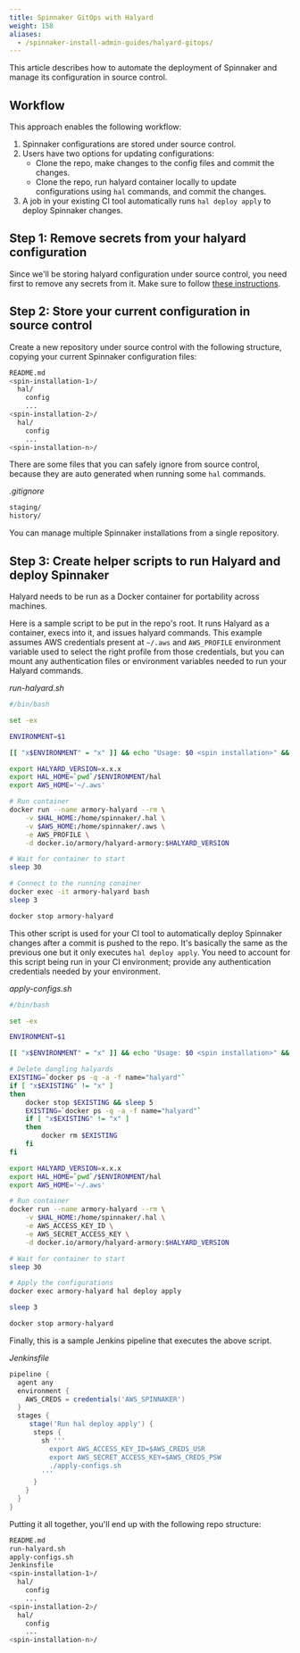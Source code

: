 ```yaml
---
title: Spinnaker GitOps with Halyard
weight: 158
aliases:
  - /spinnaker-install-admin-guides/halyard-gitops/
---
```

This article describes how to automate the deployment of Spinnaker and manage its configuration in source control.

## Workflow

This approach enables the following workflow:

1. Spinnaker configurations are stored under source control.
2. Users have two options for updating configurations:
    * Clone the repo, make changes to the config files and commit the changes.
    * Clone the repo, run halyard container locally to update configurations using `hal` commands, and commit the changes.
3. A job in your existing CI tool automatically runs `hal deploy apply` to deploy Spinnaker changes.

## Step 1: Remove secrets from your halyard configuration

Since we'll be storing halyard configuration under source control, you need first to remove any secrets from it. Make sure to follow [these instructions](../secrets).

## Step 2: Store your current configuration in source control

Create a new repository under source control with the following structure, copying your current Spinnaker configuration files:

```bash
README.md
<spin-installation-1>/
  hal/
    config
    ...
<spin-installation-2>/
  hal/
    config
    ...
<spin-installation-n>/
```

There are some files that you can safely ignore from source control, because they are auto generated when running some `hal` commands.

*.gitignore*
```bash
staging/
history/
```

You can manage multiple Spinnaker installations from a single repository.

## Step 3: Create helper scripts to run Halyard and deploy Spinnaker

Halyard needs to be run as a Docker container for portability across machines.

Here is a sample script to be put in the repo's root. It runs Halyard as a container, execs into it, and issues halyard commands. This example assumes AWS credentials present at `~/.aws` and `AWS_PROFILE` environment variable used to select the right profile from those credentials, but you can mount any authentication files or environment variables needed to run your Halyard commands.

*run-halyard.sh*
```bash
#/bin/bash

set -ex

ENVIRONMENT=$1

[[ "x$ENVIRONMENT" = "x" ]] && echo "Usage: $0 <spin installation>" && exit 1

export HALYARD_VERSION=x.x.x
export HAL_HOME=`pwd`/$ENVIRONMENT/hal
export AWS_HOME='~/.aws'

# Run container
docker run --name armory-halyard --rm \
    -v $HAL_HOME:/home/spinnaker/.hal \
    -v $AWS_HOME:/home/spinnaker/.aws \
    -e AWS_PROFILE \
    -d docker.io/armory/halyard-armory:$HALYARD_VERSION

# Wait for container to start
sleep 30

# Connect to the running conainer
docker exec -it armory-halyard bash
sleep 3

docker stop armory-halyard
```

This other script is used for your CI tool to automatically deploy Spinnaker changes after a commit is pushed to the repo. It's basically the same as the previous one but it only executes `hal deploy apply`. You need to account for this script being run in your CI environment; provide any authentication credentials needed by your environment.

*apply-configs.sh*
```bash
#/bin/bash

set -ex

ENVIRONMENT=$1

[[ "x$ENVIRONMENT" = "x" ]] && echo "Usage: $0 <spin installation>" && exit 1

# Delete dangling halyards
EXISTING=`docker ps -q -a -f name="halyard"`
if [ "x$EXISTING" != "x" ]
then
    docker stop $EXISTING && sleep 5
    EXISTING=`docker ps -q -a -f name="halyard"`
    if [ "x$EXISTING" != "x" ]
    then
        docker rm $EXISTING
    fi
fi

export HALYARD_VERSION=x.x.x
export HAL_HOME=`pwd`/$ENVIRONMENT/hal
export AWS_HOME='~/.aws'

# Run container
docker run --name armory-halyard --rm \
    -v $HAL_HOME:/home/spinnaker/.hal \
    -e AWS_ACCESS_KEY_ID \
    -e AWS_SECRET_ACCESS_KEY \
    -d docker.io/armory/halyard-armory:$HALYARD_VERSION

# Wait for container to start
sleep 30

# Apply the configurations
docker exec armory-halyard hal deploy apply

sleep 3

docker stop armory-halyard
```

Finally, this is a sample Jenkins pipeline that executes the above script.

*Jenkinsfile*
```groovy
pipeline {
  agent any
  environment {
    AWS_CREDS = credentials('AWS_SPINNAKER')
  }
  stages {
     stage('Run hal deploy apply') {
      steps {
        sh '''
          export AWS_ACCESS_KEY_ID=$AWS_CREDS_USR
          export AWS_SECRET_ACCESS_KEY=$AWS_CREDS_PSW
          ./apply-configs.sh
        '''
      }
    }
  }
}
```

Putting it all together, you'll end up with the following repo structure:

```bash
README.md
run-halyard.sh
apply-configs.sh
Jenkinsfile
<spin-installation-1>/
  hal/
    config
    ...
<spin-installation-2>/
  hal/
    config
    ...
<spin-installation-n>/
```
